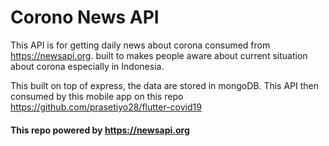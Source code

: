 # Corono News API

This API is for getting daily news about corona consumed from https://newsapi.org.
built to makes people aware about current situation about corona especially in Indonesia.

This built on top of express, the data are stored in mongoDB.
This API then consumed by this mobile app on this repo https://github.com/prasetiyo28/flutter-covid19

#### This repo powered by https://newsapi.org
